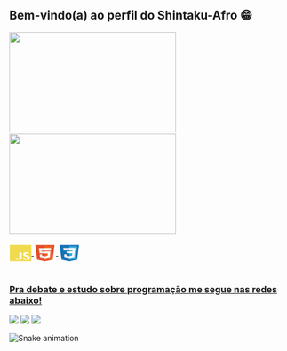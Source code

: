 ## Bem-vindo(a) ao perfil do Shintaku-Afro 😁

 <div>
   <a href="https://www.palmeiras.com.br">
   <img height="180em" width="300" src="https://classic.exame.com/wp-content/uploads/2016/09/size_960_16_9_nova_arena_allianz_palmeiras5.jpg?quality=70&strip=info&w=960" =/>
 </a>
  <a href="https://github.com/shintakusep-welington">
    <img height="180em" width="300" src="https://www.ofutebolero.com.br/__export/1622067858611/sites/elfutboleromx/img/2021/05/26/abel-ferreira-palmeiras-delfin-libertadores-02-12-2020_10f8ssrd1v0o51iced9fmnfiho.jpg_1720385577.jpg"/>

</div>
<div style="display: inline_block"><br>
  <img align="center" alt="Js" height="30" width="40" src="https://raw.githubusercontent.com/devicons/devicon/master/icons/javascript/javascript-plain.svg">
  <img align="center" alt="HTML" height="30" width="40" src="https://raw.githubusercontent.com/devicons/devicon/master/icons/html5/html5-original.svg">
  <img align="center" alt="CSS" height="30" width="40" src="https://raw.githubusercontent.com/devicons/devicon/master/icons/css3/css3-original.svg">
</div>
 
 <br>
 
  ### Pra debate e estudo sobre programação me segue nas redes abaixo!
 
<div> 
  <a href="https://www.youtube.com/shintakusep-welington" target="_blank"><img src="https://img.shields.io/badge/YouTube-FF0000?style=for-the-badge&logo=youtube&logoColor=white" target="_blank"></a>
  <a href="https://instagram.com/shintakusep-welington" target="_blank"><img src="https://img.shields.io/badge/-Instagram-%23E4405F?style=for-the-badge&logo=instagram&logoColor=white" target="_blank"></a>
  <a href = "mailto:shintakusep@gmail.com"><img src="https://img.shields.io/badge/-Gmail-%23333?style=for-the-badge&logo=gmail&logoColor=white" target="_blank"></a>
  
 
  ![Snake animation](https://github.com/shintakusep-welington/shintakusep-welington/blob/output/github-contribution-grid-snake.svg)

</div>
